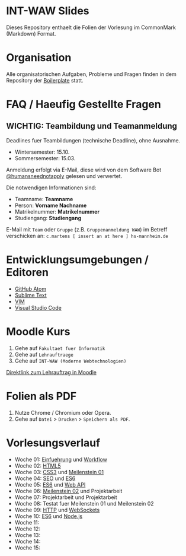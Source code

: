 
# INT-WAW Slides

Dieses Repository enthaelt die Folien der Vorlesung
im CommonMark (Markdown) Format.

# Organisation

Alle organisatorischen Aufgaben, Probleme und Fragen
finden in dem Repository der [Boilerplate](https://github.com/INT-WAW/Boilerplate/issues)
statt.

# FAQ / Haeufig Gestellte Fragen

## WICHTIG: Teambildung und Teamanmeldung

Deadlines fuer Teambildungen (technische Deadline), ohne Ausnahme.

- Wintersemester: 15.10.
- Sommersemester: 15.03.

Anmeldung erfolgt via E-Mail, diese wird von dem Software Bot
[@humansneednotapply](https://github.com/humansneednotapply)
gelesen und verwertet.

Die notwendigen Informationen sind:

- Teamname: **Teamname**
- Person: **Vorname Nachname**
- Matrikelnummer: **Matrikelnummer**
- Studiengang: **Studiengang**

E-Mail mit `Team` oder `Gruppe` (z.B. `Gruppenanmeldung WAW`) im Betreff verschicken an:
`c.martens [ insert an at here ] hs-mannheim.de`


# Entwicklungsumgebungen / Editoren

- [GitHub Atom](https://atom.io)
- [Sublime Text](https://sublimetext.com)
- [VIM](http://www.vim.org)
- [Visual Studio Code](https://code.visualstudio.com)

# Moodle Kurs

1. Gehe auf `Fakultaet fuer Informatik`
2. Gehe auf `Lehrauftraege`
3. Gehe auf `INT-WAW (Moderne Webtechnologien)`

[Direktlink zum Lehrauftrag in Moodle](http://moodle.hs-mannheim.de/enrol/index.php?id=1890)

# Folien als PDF

1. Nutze Chrome / Chromium oder Opera.
2. Gehe auf `Datei` > `Drucken` > `Speichern als PDF`.

# Vorlesungsverlauf

- Woche 01: [Einfuehrung](./00-Einfuehrung.md) und [Workflow](./01-Workflow.md)
- Woche 02: [HTML5](./02-HTML5.md)
- Woche 03: [CSS3](./03-CSS3.md) und [Meilenstein 01](./03-Meilenstein-01.md)
- Woche 04: [SEO](./04-SEO.md) und [ES6](./04-ES6.md)
- Woche 05: [ES6](./05-ES6.md) und [Web API](./05-Web-API.md)
- Woche 06: [Meilenstein 02](06-Meilenstein-02.md) und Projektarbeit
- Woche 07: Projektarbeit und Projektarbeit
- Woche 08: Testat fuer Meilenstein 01 und Meilenstein 02
- Woche 09: [HTTP](./09-HTTP.md) und [WebSockets](./09-WebSockets.md)
- Woche 10: [ES6](./10-ES6.md) und [Node.js](./10-NodeJS.md)
- Woche 11:
- Woche 12:
- Woche 13:
- Woche 14:
- Woche 15:

